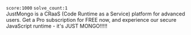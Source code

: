 `score:1000` `solve_count:1`    
JustMongo is a CRaaS (Code Runtime as a Service) platform for advanced users. Get a Pro subscription for FREE now, and experience our secure JavaScript runtime - it's JUST MONGO!!!!!
